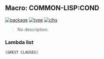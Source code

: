 ## Macro: COMMON-LISP:COND
[![package](https://img.shields.io/badge/Package-COMMON--LISP-5f9ea0.svg?style=social&colorA=999999)](../) [![type](https://img.shields.io/badge/Type-Macro-5f9ea0.svg?style=social&colorA=999999)](../#macro) [![clhs](https://img.shields.io/badge/CLHS-COND-5f9ea0.svg?style=social&colorA=999999)](http://www.lispworks.com/documentation/HyperSpec/Body/m_cond.htm) 

> No description.

### Lambda list
```
(&REST CLAUSES)
```
